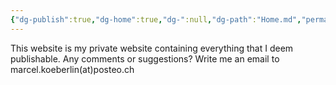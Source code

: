 ```yaml
---
{"dg-publish":true,"dg-home":true,"dg-":null,"dg-path":"Home.md","permalink":"/home/","tags":["gardenEntry"],"dgPassFrontmatter":true,"noteIcon":"","updated":"2025-01-17T14:59:19.000+01:00"}
---
```


This website is my private website containing everything that I deem publishable.
Any comments or suggestions? Write me an email to marcel.koeberlin(at)posteo.ch
